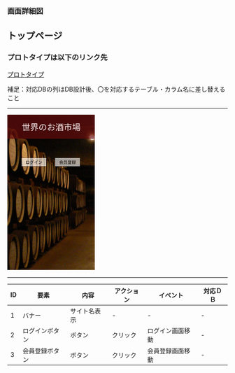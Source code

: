   
### 画面詳細図
## トップページ
### プロトタイプは以下のリンク先
[プロトタイプ](https://www.figma.com/file/aI9C3rSlhTfjsNoUP5x3XV/Untitled?node-id=3%3A2)

補足：対応DBの列はDB設計後、〇を対応するテーブル・カラム名に差し替えること
*****
<img src="../img/toppu-main.png" width="200">

*****

|ID   |要素   |内容   |アクション|イベント |対応ＤＢ |
|-----|-------|-------|---------|---------|---------|
|1 |バナー |サイト名表示|-    |-        |-        |
|2  |ログインボタン|ボタン|クリック|ログイン画面移動|-|
|3  |会員登録ボタン|ボタン|クリック|会員登録画面移動|-|



















